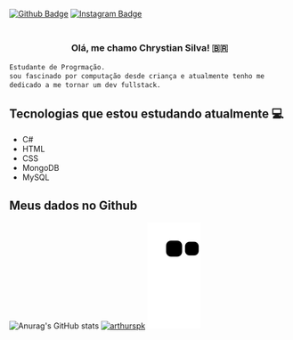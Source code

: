 [![Github Badge](https://img.shields.io/badge/-Facebook-blue?style=for-the-badge&logo=Facebook&logoColor=white&link=https://github.com/chrystiansilva)](https://www.facebook.com/chrystian.silva1995/)
[![Instagram Badge](https://img.shields.io/badge/-instagram-red?style=for-the-badge&logo=instagram&logoColor=white&link=https://github.com/chrystiansilva)](https://www.instagram.com/chrystiansilvapereira/)

<h3 align="center">  <br>
Olá, me chamo Chrystian Silva! 🇧🇷
<br>
</h3>

```
Estudante de Progrmação. 
sou fascinado por computação desde criança e atualmente tenho me dedicado a me tornar um dev fullstack.
```
## Tecnologias que estou estudando atualmente 💻

  - C#
  - HTML
  - CSS
  - MongoDB
  - MySQL

## Meus dados no Github

![Anurag's GitHub stats](https://github-readme-stats.vercel.app/api?username=chrystiansilva&show_icons=true&theme=tokyonight)
[![arthurspk](https://github-readme-stats.vercel.app/api/top-langs/?username=chrystiansilva&hide=html&layout=compact=true&theme=tokyonight)](https://github.com/chrystiansilva/)
![Snake animation](https://github.com/rafaballerini/rafaballerini/blob/output/github-contribution-grid-snake.svg)
